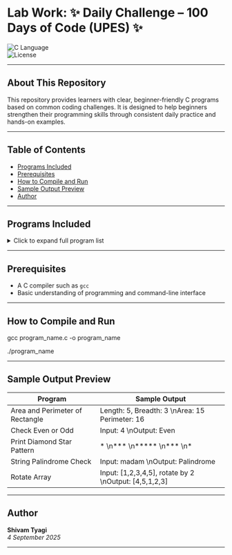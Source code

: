 # Lab Work: ✨ Daily Challenge – 100 Days of Code (UPES) ✨

![C Language](https://img.shields.io/badge/language-C-blue)  
![License](https://img.shields.io/badge/license-MIT-green)

---

## About This Repository

This repository provides learners with clear, beginner-friendly C programs based on common coding challenges. It is designed to help beginners strengthen their programming skills through consistent daily practice and hands-on examples.

---

## Table of Contents

- [Programs Included](#programs-included)  
- [Prerequisites](#prerequisites)  
- [How to Compile and Run](#how-to-compile-and-run)  
- [Sample Output Preview](#sample-output-preview)  
- [Author](#author)  

---

## Programs Included  

<details>
<summary>Click to expand full program list</summary>

### 🧮 Geometry and Conversion
- Calculate Area and Perimeter of Rectangle  
- Calculate Area and Circumference of Circle  
- Convert Temperature from Celsius to Fahrenheit  

### ⚙️ Basic Operations
- Swap Two Numbers (with and without third variable)  
- Sum of First n Natural Numbers  
- Simple and Compound Interest Calculation  
- Convert Seconds to HH:MM:SS  

### 🔀 Conditional Checks
- Check if Number is Even or Odd  
- Check if Number is Positive, Negative, or Zero  
- Determine Leap Year  
- Identify Vowel or Consonant  
- Character Type Check (Uppercase, Lowercase, Digit, Special)  
- Find Largest of Three Numbers  
- Quadratic Roots and Categorization  
- Assign Grades Based on Percentage  
- Triangle Classification  
- Profit or Loss Percentage Calculation  
- Library Fine Calculation with Tiered Rates  
- Electricity Bill Calculation with Slab Rates  
- Basic Calculator (+, -, *, /, %) via Switch-Case  

### 🔁 Loops and Number Series
- Print Numbers 1 to n  
- Sum of First n Odd Numbers  
- Product of Even Numbers  
- Factorial Calculation  
- Reverse a Number  
- Binary Conversion  
- Palindrome and Armstrong Number Checks  
- Prime Number Utilities  
- Factors of a Number  
- HCF and LCM Calculations  
- Digit Sum/Product  
- 1's Complement of Binary Number  
- Swap Digits (first and last)  
- Perfect and Strong Number Checks  
- Sum of Numeric Series  

### ✨ Patterns and Nested Loops
- Star Patterns (Fixed and Incremental)  
- Numeric Patterns (Increasing and Decreasing)  
- Diamond Star Patterns  
- Prime Numbers Listing  

### 📚 Arrays
- 1D and 2D Array Operations: Read, Print, Sum, Max, Min  
- Counting Specific Elements  
- Searching (Linear and Binary)  
- Reversing and Merging Arrays  
- Element Insertions and Deletions  
- Matrix Arithmetic and Properties  

### 🔤 Strings
- Character Count, Vowel and Consonant Count  
- Case Conversion and Toggle  
- Palindrome and Anagram Checks  
- Frequency Counts and Modifications  
- Word Operations: Longest Word, Word Reversals  
- String Rotation Checks  

</details>

---

## Prerequisites

- A C compiler such as `gcc`  
- Basic understanding of programming and command-line interface  

---

## How to Compile and Run

gcc program_name.c -o program_name

./program_name


---

## Sample Output Preview

| Program                        | Sample Output                                                   |
|-------------------------------|----------------------------------------------------------------|
| Area and Perimeter of Rectangle| Length: 5, Breadth: 3  \nArea: 15  Perimeter: 16              |
| Check Even or Odd              | Input: 4  \nOutput: Even                                       |
| Print Diamond Star Pattern     | * \n*** \n***** \n*** \n*                                       |
| String Palindrome Check        | Input: madam  \nOutput: Palindrome                              |
| Rotate Array                  | Input: [1,2,3,4,5], rotate by 2  \nOutput: [4,5,1,2,3]           |

---

## Author

**Shivam Tyagi**  
_4 September 2025_

---
